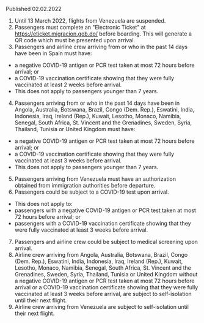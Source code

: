 Published 02.02.2022
1. Until 13 March 2022, flights from Venezuela are suspended.
2. Passengers must complete an "Electronic Ticket" at <a href="https://eticket.migracion.gob.do/">https://eticket.migracion.gob.do/</a> before boarding. This will generate a QR code which must be presented upon arrival.
3. Passengers and airline crew arriving from or who in the past 14 days have been in Spain must have:
- a negative COVID-19 antigen or PCR test taken at most 72 hours before arrival; or
- a COVID-19 vaccination certificate showing that they were fully vaccinated at least 2 weeks before arrival.
- This does not apply to passengers younger than 7 years.
4. Passengers arriving from or who in the past 14 days have been in Angola, Australia, Botswana, Brazil, Congo (Dem. Rep.), Eswatini, India, Indonesia, Iraq, Ireland (Rep.), Kuwait, Lesotho, Monaco, Namibia, Senegal, South Africa, St. Vincent and the Grenadines, Sweden, Syria, Thailand, Tunisia or United Kingdom must have:
- a negative COVID-19 antigen or PCR test taken at most 72 hours before arrival; or
- a COVID-19 vaccination certificate showing that they were fully vaccinated at least 3 weeks before arrival.
- This does not apply to passengers younger than 7 years.
5. Passengers arriving from Venezuela must have an authorization obtained from immigration authorities before departure.
6. Passengers could be subject to a COVID-19 test upon arrival.
- This does not apply to:
- passengers with a negative COVID-19 antigen or PCR test taken at most 72 hours before arrival; or
- passengers with a COVID-19 vaccination certificate showing that they were fully vaccinated at least 3 weeks before arrival.
7. Passengers and airline crew could be subject to medical screening upon arrival.
8. Airline crew arriving from Angola, Australia, Botswana, Brazil, Congo (Dem. Rep.), Eswatini, India, Indonesia, Iraq, Ireland (Rep.), Kuwait, Lesotho, Monaco, Namibia, Senegal, South Africa, St. Vincent and the Grenadines, Sweden, Syria, Thailand, Tunisia or United Kingdom without a negative COVID-19 antigen or PCR test taken at most 72 hours before arrival or a COVID-19 vaccination certificate showing that they were fully vaccinated at least 3 weeks before arrival, are subject to self-isolation until their next flight.
9. Airline crew arriving from Venezuela are subject to self-isolation until their next flight.